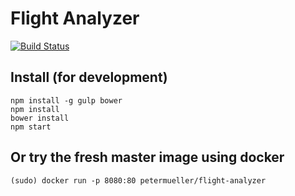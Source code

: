 # Flight Analyzer
[![Build Status](https://travis-ci.org/ORFAP/flight-analyzer.svg?branch=master)](https://travis-ci.org/ORFAP/flight-analyzer/)

## Install (for development)
```
npm install -g gulp bower
npm install
bower install
npm start
```

## Or try the fresh master image using docker 
`(sudo) docker run -p 8080:80 petermueller/flight-analyzer`
